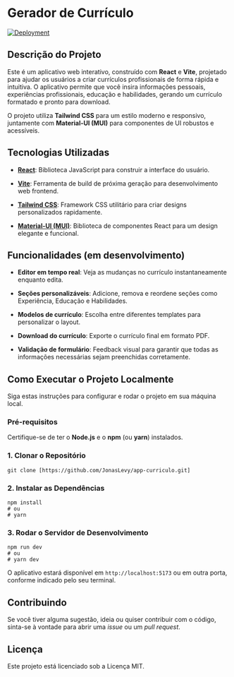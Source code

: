 # Gerador de Currículo

[![Deployment](https://img.shields.io/badge/Deployment-Vercel-black?style=for-the-badge&logo=vercel)](https://app-curriculo-orpin.vercel.app/)

## Descrição do Projeto

Este é um aplicativo web interativo, construído com **React** e **Vite**, projetado para ajudar os usuários a criar currículos profissionais de forma rápida e intuitiva. O aplicativo permite que você insira informações pessoais, experiências profissionais, educação e habilidades, gerando um currículo formatado e pronto para download.

O projeto utiliza **Tailwind CSS** para um estilo moderno e responsivo, juntamente com **Material-UI (MUI)** para componentes de UI robustos e acessíveis.

## Tecnologias Utilizadas

* [**React**](https://reactjs.org/): Biblioteca JavaScript para construir a interface do usuário.

* [**Vite**](https://vitejs.dev/): Ferramenta de build de próxima geração para desenvolvimento web frontend.

* [**Tailwind CSS**](https://tailwindcss.com/): Framework CSS utilitário para criar designs personalizados rapidamente.

* [**Material-UI (MUI)**](https://mui.com/): Biblioteca de componentes React para um design elegante e funcional.

## Funcionalidades (em desenvolvimento)

* **Editor em tempo real**: Veja as mudanças no currículo instantaneamente enquanto edita.

* **Seções personalizáveis**: Adicione, remova e reordene seções como Experiência, Educação e Habilidades.

* **Modelos de currículo**: Escolha entre diferentes templates para personalizar o layout.

* **Download do currículo**: Exporte o currículo final em formato PDF.

* **Validação de formulário**: Feedback visual para garantir que todas as informações necessárias sejam preenchidas corretamente.

## Como Executar o Projeto Localmente

Siga estas instruções para configurar e rodar o projeto em sua máquina local.

### Pré-requisitos

Certifique-se de ter o **Node.js** e o **npm** (ou **yarn**) instalados.

### 1. Clonar o Repositório

```
git clone [https://github.com/JonasLevy/app-curriculo.git]
```

### 2. Instalar as Dependências

```
npm install
# ou
# yarn
```

### 3. Rodar o Servidor de Desenvolvimento

```
npm run dev
# ou
# yarn dev
```

O aplicativo estará disponível em `http://localhost:5173` ou em outra porta, conforme indicado pelo seu terminal.


## Contribuindo

Se você tiver alguma sugestão, ideia ou quiser contribuir com o código, sinta-se à vontade para abrir uma *issue* ou um *pull request*.

## Licença

Este projeto está licenciado sob a Licença MIT.
